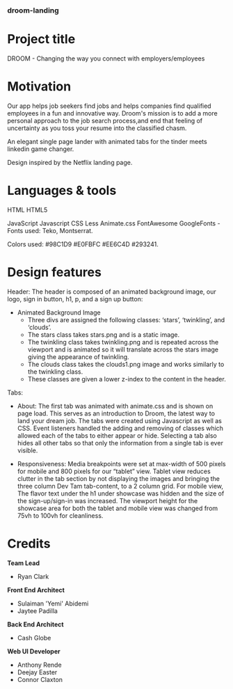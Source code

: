 ### droom-landing

# Project title

DROOM - Changing the way you connect with employers/employees

# Motivation

Our app helps job seekers find jobs and helps companies find qualified employees in a fun and innovative way. Droom's mission is to add a more personal approach to the job search process,and end that feeling of uncertainty as you toss your resume into the classified chasm.

An elegant single page lander with animated tabs for the tinder meets linkedin game changer.

Design inspired by the Netflix landing page.

# Languages & tools
HTML
HTML5

JavaScript
Javascript
CSS
Less
Animate.css
FontAwesome
GoogleFonts - Fonts used: Teko, Montserrat.

Colors used: #98C1D9 #E0FBFC #EE6C4D #293241.

# Design features

Header: The header is composed of an animated background image, our logo, sign in button, h1, p, and a sign up button:
- Animated Background Image
  - Three divs are assigned the following classes: ‘stars’, ‘twinkling’, and ‘clouds’.
  - The stars class takes stars.png and is a static image.
  - The twinkling class takes twinkling.png and is repeated across the viewport and is animated so it will translate across the stars image giving the appearance of twinkling.
  - The clouds class takes the clouds1.png image and works similarly to the 		twinkling class.
  - These classes are given a lower z-index to the content in the header.


Tabs:
- About: The first tab was animated with animate.css and is shown on page load. This serves as an introduction to Droom, the latest way to land your dream job. The tabs were created using Javascript as well as CSS. Event listeners handled the adding and removing of classes which allowed each of the tabs to either appear or hide. Selecting a tab also hides all other tabs so that only the information from a single tab is ever visible.

- Responsiveness: Media breakpoints were set at max-width of 500 pixels for mobile and 800 pixels for our “tablet” view. Tablet view reduces clutter in the tab section by not displaying the images and bringing the three column Dev Tam tab-content, to a 2 column grid. For mobile view,  The flavor text under the h1 under showcase was hidden and the size of the sign-up/sign-in was increased. The viewport height for the showcase area for both the tablet and mobile view was changed from 75vh to 100vh for cleanliness. 


# Credits

**Team Lead**

- Ryan Clark

**Front End Architect**

- Sulaiman 'Yemi' Abidemi
- Jaytee Padilla

**Back End Architect**

- Cash Globe

**Web UI Developer**

- Anthony Rende
- Deejay Easter
- Connor Claxton


